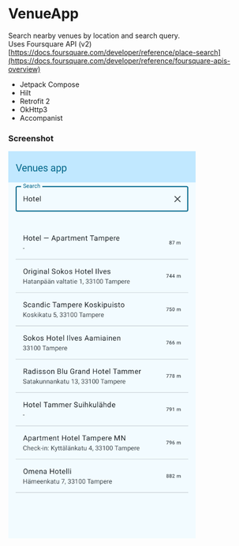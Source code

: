 # VenueApp

Search nearby venues by location and search query.   
Uses Foursquare API (v2) [https://docs.foursquare.com/developer/reference/place-search](https://docs.foursquare.com/developer/reference/foursquare-apis-overview)

- Jetpack Compose
- Hilt
- Retrofit 2
- OkHttp3
- Accompanist
  

### Screenshot
![Screenshot](docs/img/screenshot.png "Screenshot")